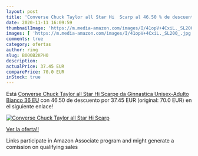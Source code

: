 ```yaml
---
layout: post
title: 'Converse Chuck Taylor all Star Hi  Scarp al 46.50 % de descuento'
date: 2020-11-11 16:09:59
thumbnailImage: 'https://m.media-amazon.com/images/I/41opV+4CxiL._SL200_.jpg'
images: [ 'https://m.media-amazon.com/images/I/41opV+4CxiL._SL200_.jpg' ]
comments: true
category: ofertas
author: ring
slug: B000B2KPH0
description:
actualPrice: 37.45 EUR
comparePrice: 70.0 EUR
inStock: true
---
```


Está [Converse Chuck Taylor all Star Hi  Scarpe da Ginnastica Unisex-Adulto  Bianco  36 EU](https://www.amazon.it/dp/B000B2KPH0/?tag=tolees00-21) con 46.50 de descuento por 37.45 EUR (original: 70.0 EUR) en el siguiente enlace!

[![Converse Chuck Taylor all Star Hi  Scarp](https://m.media-amazon.com/images/I/41opV+4CxiL._SL200_.jpg)](https://www.amazon.it/dp/B000B2KPH0/?tag=tolees00-21)

[Ver la oferta!!](https://www.amazon.it/dp/B000B2KPH0/?tag=tolees00-21)

Links participate in Amazon Associate program and might generate a comission on qualifying sales


